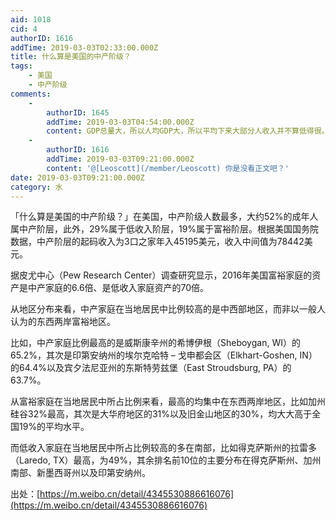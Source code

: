 ```yaml
---
aid: 1018
cid: 4
authorID: 1616
addTime: 2019-03-03T02:33:00.000Z
title: 什么算是美国的中产阶级？
tags:
    - 美国
    - 中产阶级
comments:
    -
        authorID: 1645
        addTime: 2019-03-03T04:54:00.000Z
        content: GDP总量大，所以人均GDP大，所以平均下来大部分人收入并不算低得很。但是貌似美国的财富终终掌握在少数人手中
    -
        authorID: 1616
        addTime: 2019-03-03T09:21:00.000Z
        content: '@[Leoscott](/member/Leoscott) 你是没看正文吧？'
date: 2019-03-03T09:21:00.000Z
category: 水
---
```


「什么算是美国的中产阶级？」在美国，中产阶级人数最多，大约52%的成年人属中产阶层，此外，29%属于低收入阶层，19%属于富裕阶层。根据美国国务院数据，中产阶层的起码收入为3口之家年入45195美元，收入中间值为78442美元。

据皮尤中心（Pew Research Center）调查研究显示，2016年美国富裕家庭的资产是中产家庭的6.6倍、是低收入家庭资产的70倍。

从地区分布来看，中产家庭在当地居民中比例较高的是中西部地区，而非以一般人认为的东西两岸富裕地区。

比如，中产家庭比例最高的是威斯康辛州的希博伊根（Sheboygan, WI）的65.2%，其次是印第安纳州的埃尔克哈特 – 戈申都会区（Elkhart-Goshen, IN）的64.4%以及宾夕法尼亚州的东斯特劳兹堡（East Stroudsburg, PA）的63.7%。

从富裕家庭在当地居民中所占比例来看，最高的均集中在东西两岸地区，比如加州硅谷32%最高，其次是大华府地区的31%以及旧金山地区的30%，均大大高于全国19%的平均水平。

而低收入家庭在当地居民中所占比例较高的多在南部，比如得克萨斯州的拉雷多（Laredo, TX）最高，为49%，其余排名前10位的主要分布在得克萨斯州、加州南部、新墨西哥州以及印第安纳州。

出处：[https://m.weibo.cn/detail/4345530886616076](https://m.weibo.cn/detail/4345530886616076)
